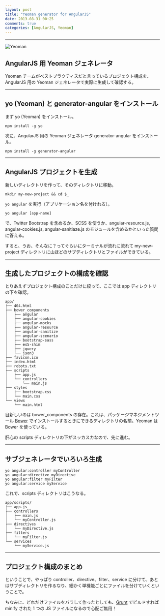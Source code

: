 ```yaml
---
layout: post
title: "Yeoman generator for AngularJS"
date: 2013-08-31 00:25
comments: true
categories: [AngularJS, Yeoman]
---
```


---

![Yeoman](https://github-camo.global.ssl.fastly.net/10c0f69d03b7ac184d77e8aaba4358a2d4791823/687474703a2f2f79656f6d616e2e696f2f6d656469612f79656f6d616e2d6d617374686561642e706e67)

## AngularJS 用 Yeoman ジェネレータ

Yeoman チームがベストプラクティスだと言っているプロジェクト構成を、AngularJS 用の Yeoman ジェネレータで実際に生成して確認する。

<!-- more -->

---

## yo (Yeoman) と generator-angular をインストール

まず yo (Yeoman) をインストール。

```
npm install -g yo
```

次に、AngularJS 用の Yeoman ジェネレータ generator-angular をインストール。

```
npm install -g generator-angular
```

---

## AngularJS プロジェクトを生成

新しいディレクトリを作って、そのディレクトリに移動。

```
mkdir my-new-project && cd $_
```

`yo angular` を実行（アプリケーション名を付けれる）。

```
yo angular [app-name]
```

で、Twitter Bootstrap を含めるか、SCSS を使うか、angular-resource.js, angular-cookies.js, angular-sanitiaze.js のモジュールを含めるかといった質問に答える。

すると、うお、そんなに？ってぐらいにターミナルが流れに流れて my-new-project ディレクトリに山ほどのサブディレクトリとファイルができている。

---

## 生成したプロジェクトの構成を確認

とりあえずプロジェクト構成のことだけに絞って、ここでは app ディレクトリの下を確認。

```
app/
├── 404.html
├── bower_components
│   ├── angular
│   ├── angular-cookies
│   ├── angular-mocks
│   ├── angular-resource
│   ├── angular-sanitize
│   ├── angular-scenario
│   ├── bootstrap-sass
│   ├── es5-shim
│   ├── jquery
│   └── json3
├── favicon.ico
├── index.html
├── robots.txt
├── scripts
│   ├── app.js
│   └── controllers
│       └── main.js
├── styles
│   ├── bootstrap.css
│   └── main.css
└── views
    └── main.html
```

目新しいのは bower_components の存在。これは、パッケージマネジメントツール [Bower](http://bower.io) でインストールするときにできるディレクトリの名前。Yeoman は Bower を使っている。

肝心の scripts ディレクトリの下がスッカスカなので、先に進む。

---

## サブジェネレータでいろいろ生成

```
yo angular:controller myController
yo angular:directive myDirective
yo angular:filter myFilter
yo angular:service myService
```

これで、scripts ディレクトリはこうなる。

```
app/scripts/
├── app.js
├── controllers
│   ├── main.js
│   └── myController.js
├── directives
│   └── myDirective.js
├── filters
│   └── myFilter.js
└── services
    └── myService.js
```

---

## プロジェクト構成のまとめ

ということで、やっぱり controller、directive、filter、service に分けて、あとはサブディレクトリを作るなり、細かく単機能ごとにファイルを分けていくということで。

ちなみに、どれだけファイルをバラして作ったとしても、[Grunt](http://gruntjs.com) でビルドすれば minify された 1 つの JS ファイルになるので心配ご無用！
